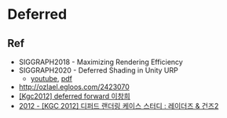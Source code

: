 # Deferred

## Ref

- SIGGRAPH2018 - Maximizing Rendering Efficiency
- SIGGRAPH2020 - Deferred Shading in Unity URP
  - [youtube](https://youtu.be/wOBCWZJq6zs?t=3175), [pdf](https://community.arm.com/cfs-file/__key/communityserver-blogs-components-weblogfiles/00-00-00-20-66/3_2D00_mmg2020_2D00_deferred_2D00_unity_2D00_chang.pdf)
- http://ozlael.egloos.com/2423070
- [[Kgc2012] deferred forward 이창희](https://www.slideshare.net/cagetu/kgc2012-deferred-forward)
- [2012 - [KGC 2012] 디퍼드 랜더링 케이스 스터디 : 레이더즈 & 건즈2](https://www.slideshare.net//ozlael/deferred-rendering-case-study)
